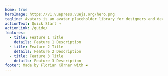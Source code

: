 ```yaml
---
home: true
heroImage: https://v1.vuepress.vuejs.org/hero.png
tagline: Avatars is an avatar placeholder library for designers and developers.
actionText: Quick Start →
actionLink: /guide/
features:
  - title: Feature 1 Title
    details: Feature 1 Description
  - title: Feature 2 Title
    details: Feature 2 Description
  - title: Feature 3 Title
    details: Feature 3 Description
footer: Made by Florian Körner with ❤️
---
```

